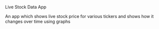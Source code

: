 Live Stock Data App

An app which shows live stock price for various tickers and shows how it changes over time using graphs